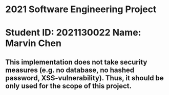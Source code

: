# 2021 Software Engineering Project
# Student ID: 2021130022 Name: Marvin Chen

## This implementation does not take security measures (e.g. no database, no hashed password, XSS-vulnerability). Thus, it should be only used for the scope of this project.
